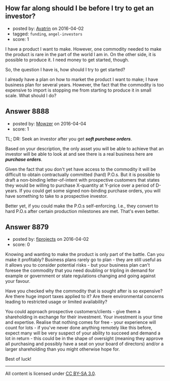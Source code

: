 ## How far along should I be before I try to get an investor?

- posted by: [Avatrin](https://stackexchange.com/users/5998658/avatrin) on 2016-04-02
- tagged: `funding`, `angel-investors`
- score: 1

I have a product I want to make. However, one commodity needed to make the product is rare in the part of the world I am in. On the other side, it is possible to produce it. I need money to get started, though.

So, the question I have is, how should I try to get started? 

I already have a plan on how to market the product I want to make; I have business plan for several years. However, the fact that the commodity is too expensive to import is stopping me from starting to produce it in small scale. What should I do?


## Answer 8888

- posted by: [Mowzer](https://stackexchange.com/users/1803081/mowzer) on 2016-04-04
- score: 1

TL; DR: Seek an investor after you get ***soft purchase orders***.

Based on your description, the only asset you will be able to achieve that an investor will be able to look at and see there is a real business here are ***purchase orders***.

Given the fact that you don't yet have access to the commodity it will be difficult to obtain contractually committed (hard) P.O.s. But it is possible to draft a non-binding letter-of-intent with prospective customers that states they would be willing to purchase X-quantity at Y-price over a period of D-years. If you could get some signed non-binding purchase orders, you will have something to take to a prospective investor.

Better yet, if you could make the P.O.s self-enforcing. I.e., they convert to hard P.O.s after certain production milestones are met. That's even better.


## Answer 8879

- posted by: [fiprojects](https://stackexchange.com/users/5370155/fiprojects) on 2016-04-02
- score: 0

Knowing and wanting to make the product is only part of the battle. Can you make it profitably? Business plans rarely go to plan - they are still useful as it allows you to consider potential risks - but your business plan can't foresee the commodity that you need doubling or tripling in demand for example or government or state regulations changing and going against your favour.

Have you checked why the commodity that is sought after is so expensive? Are there huge import taxes applied to it? Are there environmental concerns leading to restricted usage or limited availability?  

You could approach prospective customers/clients - give them a shareholding in exchange for their investment. Your investment is your time and expertise. Realise that nothing comes for free - your experience will count for lots - if you've never done anything remotely like this before, expect many will be very suspect of your ability to succeed and demand a lot in return - this could be in the shape of oversight (meaning they approve all purchasing and possibly have a seat on your board of directors) and/or a larger shareholding than you might otherwise hope for.

Best of luck!



---

All content is licensed under [CC BY-SA 3.0](https://creativecommons.org/licenses/by-sa/3.0/).

